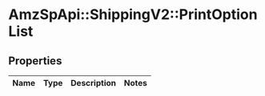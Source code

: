 # AmzSpApi::ShippingV2::PrintOptionList

## Properties
Name | Type | Description | Notes
------------ | ------------- | ------------- | -------------

